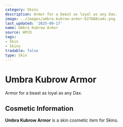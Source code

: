 ```yaml
---
category: Skins
description: Armor for a beast as loyal as any Dax.
image: ../images/umbra-kubrow-armor-627b88ca4c.png
last_updated: '2025-09-17'
name: Umbra Kubrow Armor
source: WFCD
tags:
- Skin
- Skins
tradable: false
type: Skin
---
```


# Umbra Kubrow Armor

Armor for a beast as loyal as any Dax.

## Cosmetic Information

**Umbra Kubrow Armor** is a skin cosmetic item for Skins.

